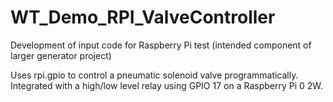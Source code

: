 # WT_Demo_RPI_ValveController
Development of input code for Raspberry Pi test (intended component of larger generator project)

Uses rpi.gpio to control a pneumatic solenoid valve programmatically. 
Integrated with a high/low level relay using GPIO 17 on a Raspberry Pi 0 2W.
